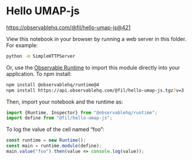 # Hello UMAP-js

https://observablehq.com/@fil/hello-umap-js@421

View this notebook in your browser by running a web server in this folder. For
example:

~~~sh
python -m SimpleHTTPServer
~~~

Or, use the [Observable Runtime](https://github.com/observablehq/runtime) to
import this module directly into your application. To npm install:

~~~sh
npm install @observablehq/runtime@4
npm install https://api.observablehq.com/@fil/hello-umap-js.tgz?v=3
~~~

Then, import your notebook and the runtime as:

~~~js
import {Runtime, Inspector} from "@observablehq/runtime";
import define from "@fil/hello-umap-js";
~~~

To log the value of the cell named “foo”:

~~~js
const runtime = new Runtime();
const main = runtime.module(define);
main.value("foo").then(value => console.log(value));
~~~
